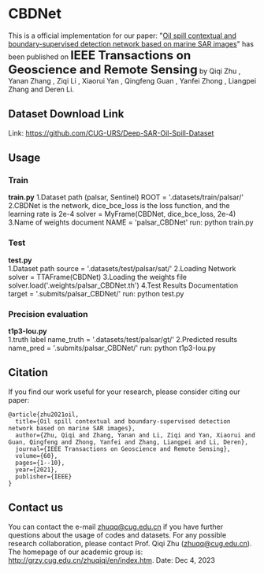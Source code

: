 # CBDNet
This is a official implementation for our paper: "[Oil spill contextual and boundary-supervised detection network based on marine SAR images](https://ieeexplore.ieee.org/abstract/document/9568691)" has been published on <font size=5>**IEEE Transactions on Geoscience and Remote Sensing**</font> by Qiqi Zhu , Yanan Zhang , Ziqi Li , Xiaorui Yan , Qingfeng Guan , Yanfei Zhong , Liangpei Zhang and Deren Li.

## Dataset Download Link
Link: https://github.com/CUG-URS/Deep-SAR-Oil-Spill-Dataset

## Usage
### Train
**train.py** 
1.Dataset path (palsar, Sentinel)
ROOT = '.datasets/train/palsar/'
2.CBDNet is the network, dice_bce_loss is the loss function, and the learning rate is 2e-4
solver = MyFrame(CBDNet, dice_bce_loss, 2e-4) 
3.Name of weights document
NAME = 'palsar_CBDNet' 
run: python train.py  

### Test
**test.py**  
1.Dataset path
source = '.datasets/test/palsar/sat/'
2.Loading Network
solver = TTAFrame(CBDNet)
3.Loading the weights file
solver.load('.weights/palsar_CBDNet.th')
4.Test Results Documentation
target = '.submits/palsar_CBDNet/'
run: python test.py

### Precision evaluation
**t1p3-Iou.py**  
1.truth label
name_truth = '.datasets/test/palsar/gt/'
2.Predicted results
name_pred = '.submits/palsar_CBDNet/'
run: python t1p3-Iou.py


## Citation
If you find our work useful for your research, please consider citing our paper:  
```
@article{zhu2021oil,
  title={Oil spill contextual and boundary-supervised detection network based on marine SAR images},
  author={Zhu, Qiqi and Zhang, Yanan and Li, Ziqi and Yan, Xiaorui and Guan, Qingfeng and Zhong, Yanfei and Zhang, Liangpei and Li, Deren},
  journal={IEEE Transactions on Geoscience and Remote Sensing},
  volume={60},
  pages={1--10},
  year={2021},
  publisher={IEEE}
} 
```

## Contact us 
You can contact the e-mail zhuqq@cug.edu.cn if you have further questions about the usage of codes and datasets.
For any possible research collaboration, please contact Prof. Qiqi Zhu (zhuqq@cug.edu.cn).
The homepage of our academic group is: http://grzy.cug.edu.cn/zhuqiqi/en/index.htm.
Date: Dec 4, 2023  
